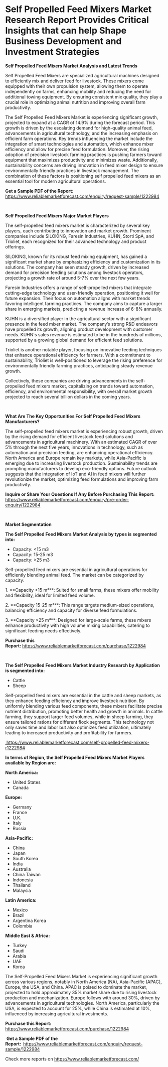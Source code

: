 <p><h1>Self Propelled Feed Mixers Market Research Report Provides Critical Insights that can help Shape Business Development and Investment Strategies</h1></p><p><strong>Self Propelled Feed Mixers Market Analysis and Latest Trends</strong></p>
<p><p>Self Propelled Feed Mixers are specialized agricultural machines designed to efficiently mix and deliver feed for livestock. These mixers come equipped with their own propulsion system, allowing them to operate independently on farms, enhancing mobility and reducing the need for additional towing equipment. By ensuring consistent mix quality, they play a crucial role in optimizing animal nutrition and improving overall farm productivity.</p><p>The Self Propelled Feed Mixers Market is experiencing significant growth, projected to expand at a CAGR of 14.9% during the forecast period. This growth is driven by the escalating demand for high-quality animal feed, advancements in agricultural technology, and the increasing emphasis on efficient farm operations. Key trends influencing the market include the integration of smart technologies and automation, which enhance mixer efficiency and allow for precise feed formulation. Moreover, the rising adoption of precision livestock farming practices is pushing farmers toward equipment that maximizes productivity and minimizes waste. Additionally, sustainability concerns are driving innovation in feed mixer design to ensure environmentally friendly practices in livestock management. The combination of these factors is positioning self propelled feed mixers as an essential tool for modern agricultural operations.</p></p>
<p><strong>Get a Sample PDF of the Report:&nbsp;</strong> <a href="https://www.reliablemarketforecast.com/enquiry/request-sample/1222984?utm_campaign=3530&utm_medium=2&utm_source=Github&utm_content=ia&utm_term=11042025&utm_id=self-propelled-feed-mixers">https://www.reliablemarketforecast.com/enquiry/request-sample/1222984</a></p>
<p>&nbsp;</p>
<p><strong>Self Propelled Feed Mixers Major Market Players</strong></p>
<p><p>The self-propelled feed mixers market is characterized by several key players, each contributing to innovation and market growth. Prominent companies include SILOKING, Faresin Industries, KUHN, Storti SpA, and Trioliet, each recognized for their advanced technology and product offerings.</p><p>SILOKING, known for its robust feed mixing equipment, has gained a significant market share by emphasizing efficiency and customization in its solutions. The company has seen steady growth, driven by increased demand for precision feeding solutions among livestock operators, projecting a growth rate of around 5-7% over the next few years.</p><p>Faresin Industries offers a range of self-propelled mixers that integrate cutting-edge technology and user-friendly operation, positioning it well for future expansion. Their focus on automation aligns with market trends favoring intelligent farming practices. The company aims to capture a larger share in emerging markets, predicting a revenue increase of 6-8% annually.</p><p>KUHN is a diversified player in the agricultural sector with a significant presence in the feed mixer market. The company’s strong R&D endeavors have propelled its growth, aligning product development with customer needs. KUHN's sales revenue is estimated to be in the hundreds of millions, supported by a growing global demand for efficient feed solutions.</p><p>Trioliet is another notable player, focusing on innovative feeding techniques that enhance operational efficiency for farmers. With a commitment to sustainability, Trioliet is well-positioned to leverage the rising preference for environmentally friendly farming practices, anticipating steady revenue growth.</p><p>Collectively, these companies are driving advancements in the self-propelled feed mixers market, capitalizing on trends toward automation, efficiency, and environmental responsibility, with overall market growth projected to reach several billion dollars in the coming years.</p></p>
<p>&nbsp;</p>
<p><strong>What Are The Key Opportunities For Self Propelled Feed Mixers Manufacturers?</strong></p>
<p><p>The self-propelled feed mixers market is experiencing robust growth, driven by the rising demand for efficient livestock feed solutions and advancements in agricultural machinery. With an estimated CAGR of over 5% through the next five years, innovations in technology, such as automation and precision feeding, are enhancing operational efficiency. North America and Europe remain key markets, while Asia-Pacific is emerging due to increasing livestock production. Sustainability trends are prompting manufacturers to develop eco-friendly options. Future outlook suggests that the integration of IoT and AI in feed mixers will further revolutionize the market, optimizing feed formulations and improving farm productivity.</p></p>
<p><strong>Inquire or Share Your Questions If Any Before Purchasing This Report:</strong> <a href="https://www.reliablemarketforecast.com/enquiry/pre-order-enquiry/1222984?utm_campaign=3530&utm_medium=2&utm_source=Github&utm_content=ia&utm_term=11042025&utm_id=self-propelled-feed-mixers">https://www.reliablemarketforecast.com/enquiry/pre-order-enquiry/1222984</a></p>
<p>&nbsp;</p>
<p><strong>Market Segmentation</strong></p>
<p><strong>The Self Propelled Feed Mixers Market Analysis by types is segmented into:</strong></p>
<p><ul><li>Capacity: <15 m3</li><li>Capacity: 15-25 m3</li><li>Capacity: >25 m3</li></ul></p>
<p><p>Self-propelled feed mixers are essential in agricultural operations for efficiently blending animal feed. The market can be categorized by capacity: </p><p>1. **Capacity <15 m³**: Suited for small farms, these mixers offer mobility and flexibility, ideal for limited feed volume. </p><p>2. **Capacity 15-25 m³**: This range targets medium-sized operations, balancing efficiency and capacity for diverse feed formulations. </p><p>3. **Capacity >25 m³**: Designed for large-scale farms, these mixers enhance productivity with high volume mixing capabilities, catering to significant feeding needs effectively.</p></p>
<p><strong>Purchase this Report:&nbsp;</strong><a href="https://www.reliablemarketforecast.com/purchase/1222984?utm_campaign=3530&utm_medium=2&utm_source=Github&utm_content=ia&utm_term=11042025&utm_id=self-propelled-feed-mixers">https://www.reliablemarketforecast.com/purchase/1222984</a></p>
<p>&nbsp;</p>
<p><strong>The Self Propelled Feed Mixers Market Industry Research by Application is segmented into:</strong></p>
<p><ul><li>Cattle</li><li>Sheep</li></ul></p>
<p><p>Self-propelled feed mixers are essential in the cattle and sheep markets, as they enhance feeding efficiency and improve livestock nutrition. By uniformly blending various feed components, these mixers facilitate precise nutrient distribution, promoting better health and growth in animals. In cattle farming, they support larger feed volumes, while in sheep farming, they ensure tailored rations for different flock segments. This technology not only saves time and labor but also optimizes feed utilization, ultimately leading to increased productivity and profitability for farmers.</p></p>
<p><a href="https://www.reliablemarketforecast.com/self-propelled-feed-mixers-r1222984?utm_campaign=3530&utm_medium=2&utm_source=Github&utm_content=ia&utm_term=11042025&utm_id=self-propelled-feed-mixers">&nbsp;https://www.reliablemarketforecast.com/self-propelled-feed-mixers-r1222984</a></p>
<p><strong>In terms of Region, the Self Propelled Feed Mixers Market Players available by Region are:</strong></p>
<p>
    <p> <strong> North America: </strong>
        <ul>
            <li>United States</li>
            <li>Canada</li>
        </ul>
        </p> 
    <p> <strong> Europe: </strong>
        <ul>
            <li>Germany</li>
            <li>France</li>
            <li>U.K.</li>
            <li>Italy</li>
            <li>Russia</li>
        </ul>
        </p> 
    <p> <strong> Asia-Pacific: </strong>
        <ul>
            <li>China</li>
            <li>Japan</li>
            <li>South Korea</li>
            <li>India</li>
            <li>Australia</li>
            <li>China Taiwan</li>
            <li>Indonesia</li>
            <li>Thailand</li>
            <li>Malaysia</li>
        </ul>
        </p> 
    <p> <strong> Latin America: </strong>
        <ul>
            <li>Mexico</li>
            <li>Brazil</li>
            <li>Argentina Korea</li>
            <li>Colombia</li>
        </ul>
        </p> 
    <p> <strong> Middle East & Africa: </strong>
        <ul>
            <li>Turkey</li>
            <li>Saudi</li>
            <li>Arabia</li>
            <li>UAE</li>
            <li>Korea</li>
        </ul>
    </p>
    </p>
<p><p>The Self-Propelled Feed Mixers Market is experiencing significant growth across various regions, notably in North America (NA), Asia-Pacific (APAC), Europe, the USA, and China. APAC is poised to dominate the market, projected to hold approximately 35% market share due to rising livestock production and mechanization. Europe follows with around 30%, driven by advancements in agricultural technologies. North America, particularly the USA, is expected to account for 25%, while China is estimated at 10%, influenced by increasing agricultural investments.</p></p>
<p><strong>Purchase this Report: </strong><a href="https://www.reliablemarketforecast.com/purchase/1222984?utm_campaign=3530&utm_medium=2&utm_source=Github&utm_content=ia&utm_term=11042025&utm_id=self-propelled-feed-mixers">https://www.reliablemarketforecast.com/purchase/1222984</a></p>
<p>&nbsp;<strong>Get a Sample PDF of the Report:&nbsp;&nbsp;</strong><a href="https://www.reliablemarketforecast.com/enquiry/request-sample/1222984?utm_campaign=3530&utm_medium=2&utm_source=Github&utm_content=ia&utm_term=11042025&utm_id=self-propelled-feed-mixers">https://www.reliablemarketforecast.com/enquiry/request-sample/1222984</a></p>
<p><strong></strong></p>
<p>Check more reports on <a href="https://www.reliablemarketforecast.com/?utm_campaign=3530&utm_medium=2&utm_source=Github&utm_content=ia&utm_term=11042025&utm_id=self-propelled-feed-mixers">https://www.reliablemarketforecast.com/</a></p>